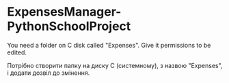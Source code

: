 # ExpensesManager-PythonSchoolProject

You need a folder on C disk called "Expenses". Give it permissions to be edited.

Потрібно створити папку на диску С (системному), з назвою "Expenses", і додати дозвіл до змінення. 
